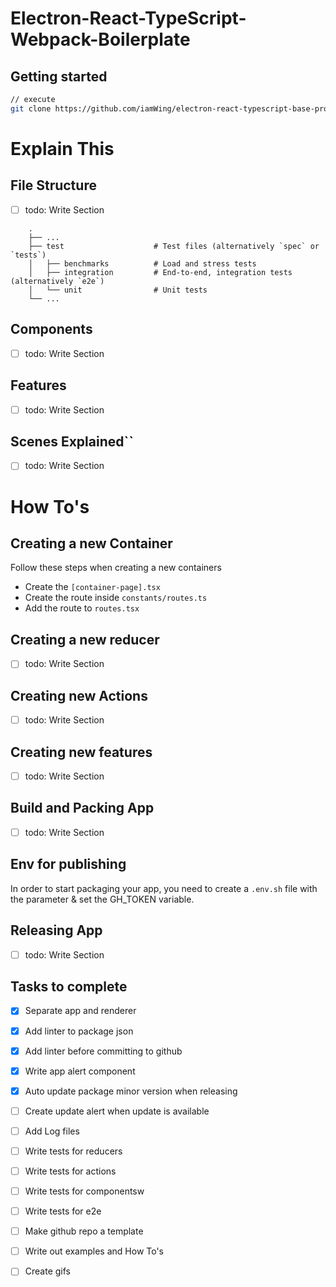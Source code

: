 # Electron-React-TypeScript-Webpack-Boilerplate

## Getting started
```sh
// execute
git clone https://github.com/iamWing/electron-react-typescript-base-proj.git
```


# Explain This
## File Structure
- [ ] todo: Write Section
```$xslt
    .
    ├── ...
    ├── test                    # Test files (alternatively `spec` or `tests`)
    │   ├── benchmarks          # Load and stress tests
    │   ├── integration         # End-to-end, integration tests (alternatively `e2e`)
    │   └── unit                # Unit tests
    └── ...
```


## Components
- [ ] todo: Write Section
## Features
- [ ] todo: Write Section
## Scenes Explained``
- [ ] todo: Write Section

# How To's

## Creating a new Container
Follow these steps when creating a new containers
- Create the `[container-page].tsx`
- Create the route inside `constants/routes.ts`
- Add the route to `routes.tsx`

## Creating a new reducer
- [ ] todo: Write Section

## Creating new Actions
- [ ] todo: Write Section

## Creating new features
- [ ] todo: Write Section

## Build and Packing App
- [ ] todo: Write Section

## Env for publishing
In order to start packaging your app, you need to create a `.env.sh` file with the parameter & set the GH_TOKEN variable.

## Releasing App
- [ ] todo: Write Section


## Tasks to complete
- [x] Separate app and renderer
- [x] Add linter to package json
- [x] Add linter before committing to github
- [x] Write app alert component
- [x] Auto update package minor version when releasing
- [ ] Create update alert when update is available
- [ ] Add Log files
- [ ] Write tests for reducers
- [ ] Write tests for actions
- [ ] Write tests for componentsw
- [ ] Write tests for e2e
- [ ] Make github repo a template
- [ ] Write out examples and How To's
- [ ] Create gifs

